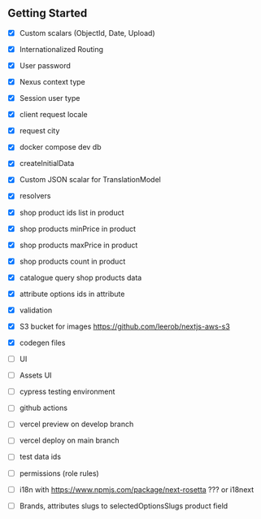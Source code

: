 ## Getting Started
- [x] Custom scalars (ObjectId, Date, Upload)
- [x] Internationalized Routing
- [x] User password
- [x] Nexus context type
- [x] Session user type
- [x] client request locale
- [x] request city
- [x] docker compose dev db
- [x] createInitialData 
- [x] Custom JSON scalar for TranslationModel
- [x] resolvers
- [x] shop product ids list in product
- [x] shop products minPrice in product
- [x] shop products maxPrice in product
- [x] shop products count in product
- [x] catalogue query shop products data
- [x] attribute options ids in attribute
- [x] validation
- [x] S3 bucket for images https://github.com/leerob/nextjs-aws-s3
- [x] codegen files
- [ ] UI
- [ ] Assets UI
- [ ] cypress testing environment
- [ ] github actions
- [ ] vercel preview on develop branch
- [ ] vercel deploy on main branch
- [ ] test data ids
- [ ] permissions (role rules)
- [ ] i18n with https://www.npmjs.com/package/next-rosetta ??? or i18next

- [ ] Brands, attributes slugs to selectedOptionsSlugs product field 
